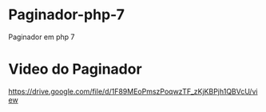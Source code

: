 # Paginador-php-7
 Paginador em php 7 


# Video do Paginador
https://drive.google.com/file/d/1F89MEoPmszPoqwzTF_zKjKBPjh1QBVcU/view

